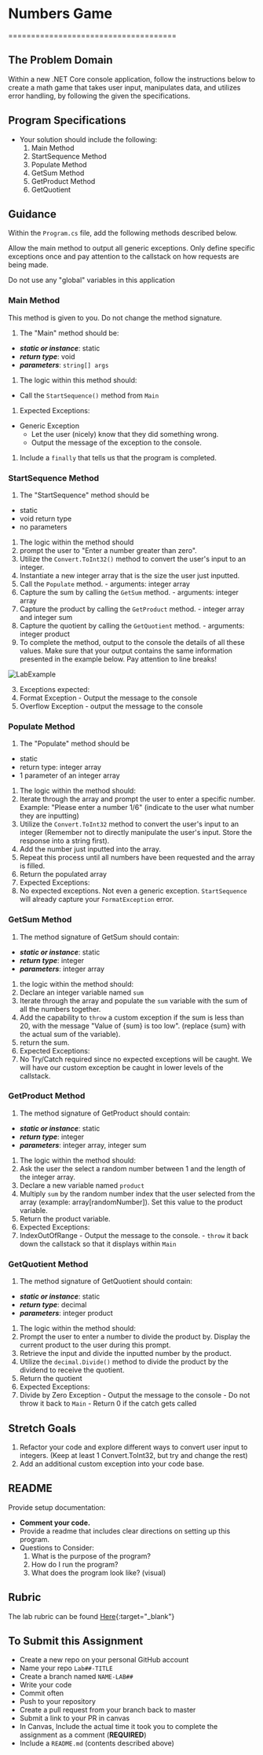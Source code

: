 # Numbers Game
=====================================

## The Problem Domain
Within a new .NET Core console application, follow the instructions below to create a math game that takes user input, manipulates data, and utilizes error handling, by following the given the specifications.

## Program Specifications
- Your solution should include the following:
  1. Main Method
  1. StartSequence Method
  1. Populate Method
  1. GetSum Method
  1. GetProduct Method
  1. GetQuotient

## Guidance

Within the `Program.cs` file, add the following methods described below.

Allow the main method to output all generic exceptions. Only define specific exceptions once and pay attention to the callstack on how requests are being made.

Do not use any "global" variables in this application

### Main Method
This method is given to you. Do not change the method signature.

1. The "Main" method should be:
  - ***static or instance***: static
  - ***return type***: void
  - ***parameters***: `string[] args`
1. The logic within this method should:
  - Call the `StartSequence()` method from `Main`

1. Expected Exceptions:
  - Generic Exception
    - Let the user (nicely) know that they did something wrong.
    - Output the message of the exception to the console.

1. Include a `finally` that tells us that the program is completed.

### StartSequence Method
1. The "StartSequence" method should be
  - static
  - void return type
  - no parameters
1. The logic within the method should
  1. prompt the user to "Enter a number greater than zero".
  1. Utilize the `Convert.ToInt32()` method to convert the user's input to an integer.
  1. Instantiate a new integer array that is the size the user just inputted.
  1. Call the `Populate` method.
    - arguments: integer array
  1. Capture the sum by calling the `GetSum` method.
    - arguments: integer array
  1. Capture the product by calling the `GetProduct` method.
    - integer array and integer sum
  1. Capture the quotient by calling the `GetQuotient` method.
    - arguments: integer product
  1. 	To complete the method, output to the console the details of all these values. Make sure that your output contains the same information presented in the example below. Pay attention to line breaks!

![LabExample](./lab-example.png)

3. Exceptions expected:
  1. Format Exception
    - Output the message to the console
  1. Overflow Exception
    - output the message to the console


### Populate Method
1. The "Populate" method should be
  - static
  - return type: integer array
  - 1 parameter of an integer array
1. The logic within the method should:
  1. Iterate through the array and prompt the user to enter a specific number. Example: "Please enter a number 1/6" (indicate to the user what number they are inputting)
  1. Utilize the `Convert.ToInt32` method to convert the user's input to an integer (Remember not to directly manipulate the user's input. Store the response into a string first).
  1. Add the number just inputted into the array.
  1. Repeat this process until all numbers have been requested and the array is filled.
  1. Return the populated array
1. Expected Exceptions:
  1. No expected exceptions. Not even a generic exception. `StartSequence` will already capture your `FormatException` error.

### GetSum Method
1. The method signature of GetSum should contain:
  - ***static or instance***: static
  - ***return type***: integer
  - ***parameters***: integer array
1. the logic within the method should:
  1. Declare an integer variable named `sum`
  1. Iterate through the array and populate the `sum` variable with the sum of all the numbers together.
  1. Add the capability to `throw` a custom exception if the sum is less than 20, with the message "Value of {sum} is too low". (replace {sum} with the actual sum of the variable).
  1. return the sum.
1. Expected Exceptions:
  1. No Try/Catch required since no expected exceptions will be caught. We will have our custom exception be caught in lower levels of the callstack.

### GetProduct Method
1. The method signature of GetProduct should contain:
  - ***static or instance***: static
  - ***return type***: integer
  - ***parameters***: integer array, integer sum
1. The logic within the method should:
  1. Ask the user the select a random number between 1 and the length of the integer array.
  1. Declare a new variable named `product`
  1. Multiply `sum` by the random number index that the user selected from the array (example: array[randomNumber]). Set this value to the product variable.
  1. Return the product variable.
1. Expected Exceptions:
  1. IndexOutOfRange
    - Output the message to the console.
    - `throw` it back down the callstack so that it displays within `Main`


### GetQuotient Method
1. The method signature of GetQuotient should contain:
  - ***static or instance***: static
  - ***return type***: decimal
  - ***parameters***: integer product
1. The logic within the method should:
  1. Prompt the user to enter a number to divide the product by. Display the current product to the user during this prompt.
  1. Retrieve the input and divide the inputted number by the product.
  1. Utilize the `decimal.Divide()` method to divide the product by the dividend to receive the quotient.
  1. Return the quotient
1. Expected Exceptions:
  1. Divide by Zero Exception
    - Output the message to the console
    - Do not throw it back to `Main`
    - Return 0 if the catch gets called

## Stretch Goals
1. Refactor your code and explore different ways to convert user input to integers. (Keep at least 1 Convert.ToInt32, but try and change the rest)
2. Add an additional custom exception into your code base.

## README
Provide setup documentation:
- **Comment your code.**
- Provide a readme that includes clear directions on setting up this program.
- Questions to Consider:
  1. What is the purpose of the program?
  1. How do I run the program?
  1. What does the program look like? (visual)

## Rubric

The lab rubric can be found [Here](../../resources/rubric){:target="_blank"}

## To Submit this Assignment
- Create a new repo on your personal GitHub account
- Name your repo `Lab##-TITLE`
- Create a branch named `NAME-LAB##`
- Write your code
- Commit often
- Push to your repository
- Create a pull request from your branch back to master
- Submit a link to your PR in canvas
- In Canvas, Include the actual time it took you to complete the assignment as a comment (**REQUIRED**)
- Include a `README.md` (contents described above)
